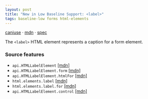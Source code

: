 ```yaml
---
layout: post
title: "New in Low Baseline Support: <label>"
tags: baseline-low forms html-elements
---
```


[caniuse](https://caniuse.com/?search=label) · [mdn](https://developer.mozilla.org/en-US/search?q=<label>) · [spec](https://html.spec.whatwg.org/multipage/forms.html#the-label-element)

The `<label>` HTML element represents a caption for a form element.

### Source features

- ``api.HTMLLabelElement`` [[mdn]](https://developer.mozilla.org/en-US/search?q=api.HTMLLabelElement)
- ``api.HTMLLabelElement.form`` [[mdn]](https://developer.mozilla.org/en-US/search?q=api.HTMLLabelElement.form)
- ``api.HTMLLabelElement.htmlFor`` [[mdn]](https://developer.mozilla.org/en-US/search?q=api.HTMLLabelElement.htmlFor)
- ``html.elements.label`` [[mdn]](https://developer.mozilla.org/en-US/search?q=html.elements.label)
- ``html.elements.label.for`` [[mdn]](https://developer.mozilla.org/en-US/search?q=html.elements.label.for)
- ``api.HTMLLabelElement.control`` [[mdn]](https://developer.mozilla.org/en-US/search?q=api.HTMLLabelElement.control)
